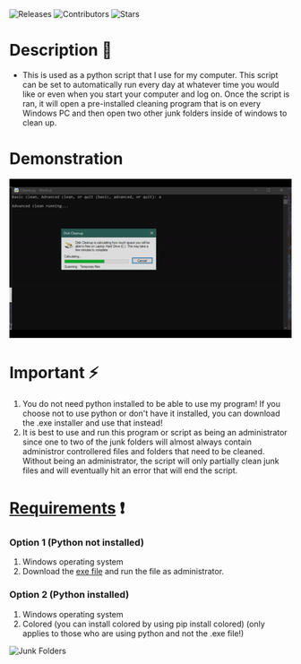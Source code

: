 <a style="text-decoration:none" href="https://github.com/JordanLeich/Junk-File-Cleaner/releases">
    <img src="https://img.shields.io/github/release/JordanLeich/Junk-File-Cleaner.svg?style=flat-square" alt="Releases" />
  </a>
<a style="text-decoration:none" href="https://github.com/JordanLeich/Junk-File-Cleaner/contributors/">
    <img src="https://img.shields.io/github/contributors/JordanLeich/Junk-File-Cleaner?style=flat-square" alt="Contributors" />
  </a>
  <a style="text-decoration:none" href="https://github.com/JordanLeich/Junk-File-Cleaner/stargazers">
    <img src="https://img.shields.io/github/stars/JordanLeich/Junk-File-Cleaner.svg?style=flat-square" alt="Stars" />
  </a>

# Description :open_file_folder:
- This is used as a python script that I use for my computer. This script can be set to automatically run every day at whatever time you would like or even when you start your computer and log on. Once the script is ran, it will open a pre-installed cleaning program that is on every Windows PC and then open two other junk folders inside of windows to clean up.

# Demonstration
![Junk Folders](images/demo.gif "Junk Folders")

# Important :zap:
1. You do not need python installed to be able to use my program! If you choose not to use python or don't have it installed, you can download the .exe installer and use that instead!
1. It is best to use and run this program or script as being an administrator since one to two of the junk folders will almost always contain administror controllered files and folders that need to be cleaned. Without being an administrator, the script will only partially clean junk files and will eventually hit an error that will end the script.

# [Requirements](https://github.com/JordanLeich/Junk-File-Cleaner/blob/master/requirements.txt) :exclamation:
### Option 1 (Python not installed)
1. Windows operating system
1. Download the [exe file]() and run the file as administrator.

### Option 2 (Python installed)
1. Windows operating system
1. Colored (you can install colored by using pip install colored) (only applies to those who are using python and not the .exe file!)

![Junk Folders](images/junk.jpg "Junk Folders")
